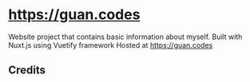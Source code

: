 # https://guan.codes
Website project that contains basic information about myself. Built with Nuxt.js using Vuetify framework
Hosted at https://guan.codes

## Credits

